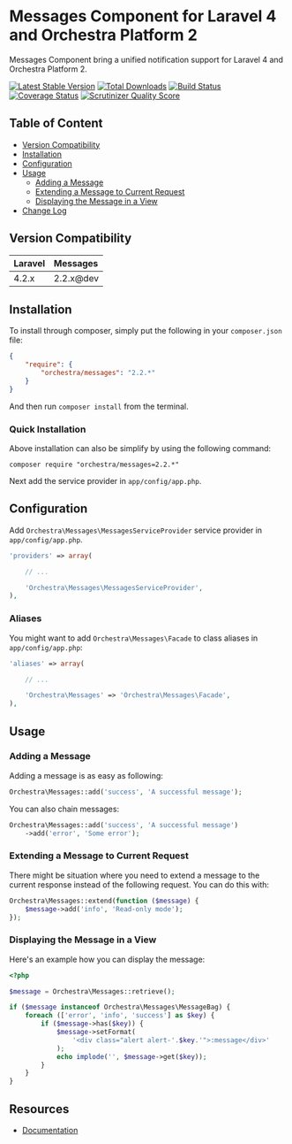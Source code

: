 Messages Component for Laravel 4 and Orchestra Platform 2
==============

Messages Component bring a unified notification support for Laravel 4 and Orchestra Platform 2.

[![Latest Stable Version](https://poser.pugx.org/orchestra/messages/v/stable.png)](https://packagist.org/packages/orchestra/messages)
[![Total Downloads](https://poser.pugx.org/orchestra/messages/downloads.png)](https://packagist.org/packages/orchestra/messages)
[![Build Status](https://travis-ci.org/orchestral/messages.svg?branch=master)](https://travis-ci.org/orchestral/messages)
[![Coverage Status](https://coveralls.io/repos/orchestral/messages/badge.png?branch=master)](https://coveralls.io/r/orchestral/messages?branch=master)
[![Scrutinizer Quality Score](https://scrutinizer-ci.com/g/orchestral/messages/badges/quality-score.png?b=master)](https://scrutinizer-ci.com/g/orchestral/messages/)

## Table of Content

* [Version Compatibility](#version-compatibility)
* [Installation](#installation)
* [Configuration](#configuration)
* [Usage](#usage)
  - [Adding a Message](#adding-a-message)
  - [Extending a Message to Current Request](#extending-a-message-to-current-request)
  - [Displaying the Message in a View](#displaying-the-message-in-a-view)
* [Change Log](http://orchestraplatform.com/docs/latest/components/messages/changes#v2-2)

## Version Compatibility

Laravel    | Messages
:----------|:----------
 4.2.x     | 2.2.x@dev

## Installation

To install through composer, simply put the following in your `composer.json` file:

```json
{
    "require": {
        "orchestra/messages": "2.2.*"
    }
}
```

And then run `composer install` from the terminal.

### Quick Installation

Above installation can also be simplify by using the following command:

    composer require "orchestra/messages=2.2.*"

Next add the service provider in `app/config/app.php`.

## Configuration

Add `Orchestra\Messages\MessagesServiceProvider` service provider in `app/config/app.php`.

```php
'providers' => array(

    // ...

    'Orchestra\Messages\MessagesServiceProvider',
),
```

### Aliases

You might want to add `Orchestra\Messages\Facade` to class aliases in `app/config/app.php`:

```php
'aliases' => array(

    // ...

    'Orchestra\Messages' => 'Orchestra\Messages\Facade',
),
```

## Usage

### Adding a Message

Adding a message is as easy as following:

```php
Orchestra\Messages::add('success', 'A successful message');
```

You can also chain messages:

```php
Orchestra\Messages::add('success', 'A successful message')
    ->add('error', 'Some error');
```

### Extending a Message to Current Request

There might be situation where you need to extend a message to the current response instead of the following request. You can do this with:

```php
Orchestra\Messages::extend(function ($message) {
    $message->add('info', 'Read-only mode');
});
```

### Displaying the Message in a View

Here's an example how you can display the message:

```php
<?php

$message = Orchestra\Messages::retrieve();

if ($message instanceof Orchestra\Messages\MessageBag) {
    foreach (['error', 'info', 'success'] as $key) {
        if ($message->has($key)) {
            $message->setFormat(
                '<div class="alert alert-'.$key.'">:message</div>'
            );
            echo implode('', $message->get($key));
        }
    }
}
```

## Resources

* [Documentation](http://orchestraplatform.com/docs/latest/components/messages)
